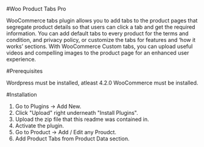 #Woo Product Tabs Pro

WooCommerce tabs plugin allows you to add tabs to the product pages that segregate product details so that users can click a tab and get the required information. You can add default tabs to every product for the terms and condition, and privacy policy, or customize the tabs for features and ‘how it works’ sections. With WooCommerce Custom tabs, you can upload useful videos and compelling images to the product page for an enhanced user experience.

#Prerequisites

Wordpress must be installed, atleast 4.2.0
WooCommerce must be installed.

#Installation

1. Go to Plugins -> Add New.
2. Click "Upload" right underneath "Install Plugins".
3. Upload the zip file that this readme was contained in.
4. Activate the plugin.
5. Go to Product -> Add / Edit any Proudct.
6. Add Product Tabs from Product Data section.
